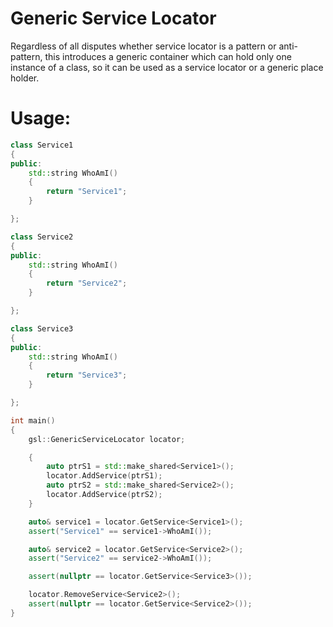 # Generic Service Locator

Regardless of all disputes whether service locator is a pattern or anti-pattern, this introduces a generic container which can hold only one instance of a class, so it can be used as a service locator or a generic place holder.  


# Usage:
``` c++
class Service1
{
public:
    std::string WhoAmI()
    {
        return "Service1";
    }

};

class Service2
{
public:
    std::string WhoAmI()
    {
        return "Service2";
    }

};

class Service3
{
public:
    std::string WhoAmI()
    {
        return "Service3";
    }

};

int main()
{
    gsl::GenericServiceLocator locator;

    {
        auto ptrS1 = std::make_shared<Service1>();
        locator.AddService(ptrS1);
        auto ptrS2 = std::make_shared<Service2>();
        locator.AddService(ptrS2);
    }

    auto& service1 = locator.GetService<Service1>();
    assert("Service1" == service1->WhoAmI());

    auto& service2 = locator.GetService<Service2>();
    assert("Service2" == service2->WhoAmI());

    assert(nullptr == locator.GetService<Service3>());

    locator.RemoveService<Service2>();
    assert(nullptr == locator.GetService<Service2>());
}
```

